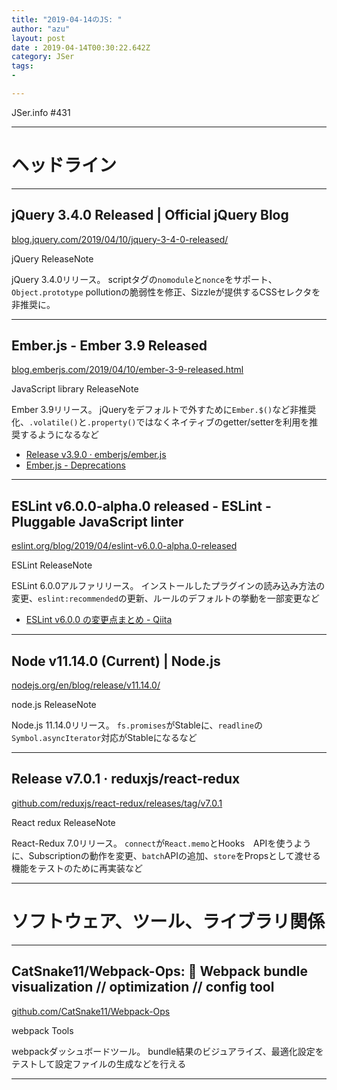 ```yaml
---
title: "2019-04-14のJS: "
author: "azu"
layout: post
date : 2019-04-14T00:30:22.642Z
category: JSer
tags:
-

---
```


JSer.info #431

----

<h1 class="site-genre">ヘッドライン</h1>

----

## jQuery 3.4.0 Released | Official jQuery Blog
[blog.jquery.com/2019/04/10/jquery-3-4-0-released/](http://blog.jquery.com/2019/04/10/jquery-3-4-0-released/ "jQuery 3.4.0 Released | Official jQuery Blog")
<p class="jser-tags jser-tag-icon"><span class="jser-tag">jQuery</span> <span class="jser-tag">ReleaseNote</span></p>

jQuery 3.4.0リリース。
scriptタグの`nomodule`と`nonce`をサポート、`Object.prototype` pollutionの脆弱性を修正、Sizzleが提供するCSSセレクタを非推奨に。


----

## Ember.js - Ember 3.9 Released
[blog.emberjs.com/2019/04/10/ember-3-9-released.html](https://blog.emberjs.com/2019/04/10/ember-3-9-released.html "Ember.js - Ember 3.9 Released")
<p class="jser-tags jser-tag-icon"><span class="jser-tag">JavaScript</span> <span class="jser-tag">library</span> <span class="jser-tag">ReleaseNote</span></p>

Ember 3.9リリース。
jQueryをデフォルトで外すために`Ember.$()`など非推奨化、`.volatile()`と`.property()`ではなくネイティブのgetter/setterを利用を推奨するようになるなど

- [Release v3.9.0 · emberjs/ember.js](https://github.com/emberjs/ember.js/releases/tag/v3.9.0 "Release v3.9.0 · emberjs/ember.js")
- [Ember.js - Deprecations](https://deprecations.emberjs.com/v3.x/ "Ember.js - Deprecations")

----

## ESLint v6.0.0-alpha.0 released - ESLint - Pluggable JavaScript linter
[eslint.org/blog/2019/04/eslint-v6.0.0-alpha.0-released](https://eslint.org/blog/2019/04/eslint-v6.0.0-alpha.0-released "ESLint v6.0.0-alpha.0 released - ESLint - Pluggable JavaScript linter")
<p class="jser-tags jser-tag-icon"><span class="jser-tag">ESLint</span> <span class="jser-tag">ReleaseNote</span></p>

ESLint 6.0.0アルファリリース。
インストールしたプラグインの読み込み方法の変更、`eslint:recommended`の更新、ルールのデフォルトの挙動を一部変更など

- [ESLint v6.0.0 の変更点まとめ - Qiita](https://qiita.com/mysticatea/items/274347ff9473b26b575a "ESLint v6.0.0 の変更点まとめ - Qiita")

----

## Node v11.14.0 (Current) | Node.js
[nodejs.org/en/blog/release/v11.14.0/](https://nodejs.org/en/blog/release/v11.14.0/ "Node v11.14.0 (Current) | Node.js")
<p class="jser-tags jser-tag-icon"><span class="jser-tag">node.js</span> <span class="jser-tag">ReleaseNote</span></p>

Node.js 11.14.0リリース。
`fs.promises`がStableに、`readline`の`Symbol.asyncIterator`対応がStableになるなど


----

## Release v7.0.1 · reduxjs/react-redux
[github.com/reduxjs/react-redux/releases/tag/v7.0.1](https://github.com/reduxjs/react-redux/releases/tag/v7.0.1 "Release v7.0.1 · reduxjs/react-redux")
<p class="jser-tags jser-tag-icon"><span class="jser-tag">React</span> <span class="jser-tag">redux</span> <span class="jser-tag">ReleaseNote</span></p>

React-Redux 7.0リリース。 `connect`が`React.memo`とHooks　APIを使うように、Subscriptionの動作を変更、`batch`APIの追加、`store`をPropsとして渡せる機能をテストのために再実装など


----
<h1 class="site-genre">ソフトウェア、ツール、ライブラリ関係</h1>

----

## CatSnake11/Webpack-Ops: 📁 Webpack bundle visualization // optimization // config tool
[github.com/CatSnake11/Webpack-Ops](https://github.com/CatSnake11/Webpack-Ops "CatSnake11/Webpack-Ops: 📁 Webpack bundle visualization // optimization // config tool")
<p class="jser-tags jser-tag-icon"><span class="jser-tag">webpack</span> <span class="jser-tag">Tools</span></p>

webpackダッシュボードツール。
bundle結果のビジュアライズ、最適化設定をテストして設定ファイルの生成などを行える


----
